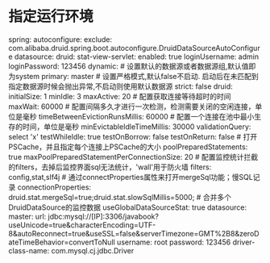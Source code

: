# 指定运行环境
spring:
  autoconfigure:
    exclude: com.alibaba.druid.spring.boot.autoconfigure.DruidDataSourceAutoConfigure
  datasource:
    druid:
      stat-view-servlet:
        enabled: true
        loginUsername: admin
        loginPassword: 123456
    dynamic:
      # 设置默认的数据源或者数据源组,默认值即为system
      primary: master
      # 设置严格模式,默认false不启动. 启动后在未匹配到指定数据源时候会抛出异常,不启动则使用默认数据源
      strict: false
      druid:
        initialSize: 1
        minIdle: 3
        maxActive: 20
        # 配置获取连接等待超时的时间
        maxWait: 60000
        # 配置间隔多久才进行一次检测，检测需要关闭的空闲连接，单位是毫秒
        timeBetweenEvictionRunsMillis: 60000
        # 配置一个连接在池中最小生存的时间，单位是毫秒
        minEvictableIdleTimeMillis: 30000
        validationQuery: select 'x'
        testWhileIdle: true
        testOnBorrow: false
        testOnReturn: false
        # 打开PSCache，并且指定每个连接上PSCache的大小
        poolPreparedStatements: true
        maxPoolPreparedStatementPerConnectionSize: 20
        # 配置监控统计拦截的filters，去掉后监控界面sql无法统计，'wall'用于防火墙
        filters: config,stat,slf4j
        # 通过connectProperties属性来打开mergeSql功能；慢SQL记录
        connectionProperties: druid.stat.mergeSql=true;druid.stat.slowSqlMillis=5000;
        # 合并多个DruidDataSource的监控数据
        useGlobalDataSourceStat: true
      datasource:
        master:
          url: jdbc:mysql://[IP]:3306/javabook?useUnicode=true&characterEncoding=UTF-8&autoReconnect=true&useSSL=false&serverTimezone=GMT%2B8&zeroDateTimeBehavior=convertToNull
          username: root
          password: 123456
          driver-class-name: com.mysql.cj.jdbc.Driver
  